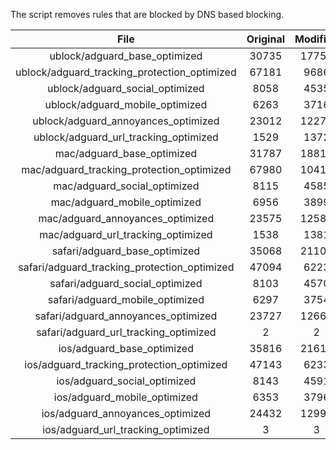 The script removes rules that are blocked by DNS based blocking.


| File | Original | Modified |
|:----:|:-----:|:-----:|
| ublock/adguard_base_optimized | 30735 | 17755 |
| ublock/adguard_tracking_protection_optimized | 67181 | 9686 |
| ublock/adguard_social_optimized | 8058 | 4535 |
| ublock/adguard_mobile_optimized | 6263 | 3716 |
| ublock/adguard_annoyances_optimized | 23012 | 12274 |
| ublock/adguard_url_tracking_optimized | 1529 | 1372 |
| mac/adguard_base_optimized | 31787 | 18817 |
| mac/adguard_tracking_protection_optimized | 67980 | 10415 |
| mac/adguard_social_optimized | 8115 | 4585 |
| mac/adguard_mobile_optimized | 6956 | 3899 |
| mac/adguard_annoyances_optimized | 23575 | 12583 |
| mac/adguard_url_tracking_optimized | 1538 | 1381 |
| safari/adguard_base_optimized | 35068 | 21105 |
| safari/adguard_tracking_protection_optimized | 47094 | 6223 |
| safari/adguard_social_optimized | 8103 | 4570 |
| safari/adguard_mobile_optimized | 6297 | 3754 |
| safari/adguard_annoyances_optimized | 23727 | 12660 |
| safari/adguard_url_tracking_optimized | 2 | 2 |
| ios/adguard_base_optimized | 35816 | 21611 |
| ios/adguard_tracking_protection_optimized | 47143 | 6233 |
| ios/adguard_social_optimized | 8143 | 4591 |
| ios/adguard_mobile_optimized | 6353 | 3796 |
| ios/adguard_annoyances_optimized | 24432 | 12991 |
| ios/adguard_url_tracking_optimized | 3 | 3 |